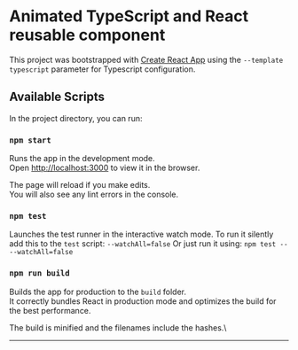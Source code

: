 # Animated TypeScript and React reusable component

This project was bootstrapped with [Create React App](https://github.com/facebook/create-react-app) using the `--template typescript` parameter for Typescript configuration.

## Available Scripts

In the project directory, you can run:

### `npm start`

Runs the app in the development mode.\
Open [http://localhost:3000](http://localhost:3000) to view it in the browser.

The page will reload if you make edits.\
You will also see any lint errors in the console.

### `npm test`

Launches the test runner in the interactive watch mode.
To run it silently add this to the `test` script: `--watchAll=false`
Or just run it using: `npm test -- --watchAll=false`

### `npm run build`

Builds the app for production to the `build` folder.\
It correctly bundles React in production mode and optimizes the build for the best performance.

The build is minified and the filenames include the hashes.\

---
